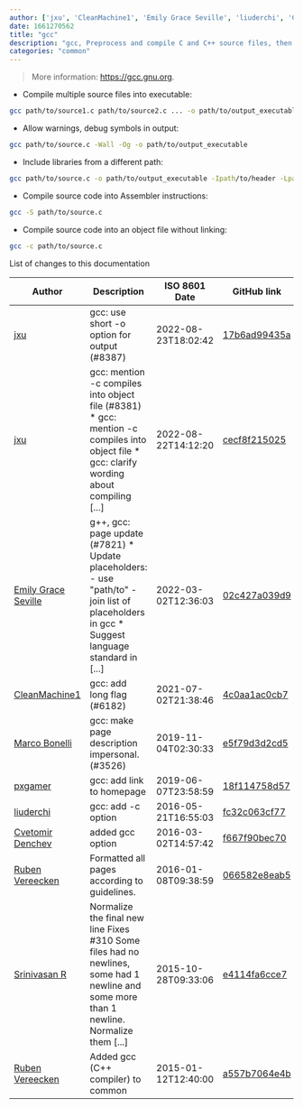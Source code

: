 ```yaml
---
author: ['jxu', 'CleanMachine1', 'Emily Grace Seville', 'liuderchi', 'Cvetomir Denchev', 'Ruben Vereecken', 'pxgamer', 'Srinivasan R', 'Marco Bonelli']
date: 1661270562
title: "gcc"
description: "gcc, Preprocess and compile C and C++ source files, then assemble and link them together."
categories: "common"
---
```

> More information: <https://gcc.gnu.org>.

- Compile multiple source files into executable:

```bash
gcc path/to/source1.c path/to/source2.c ... -o path/to/output_executable
```

- Allow warnings, debug symbols in output:

```bash
gcc path/to/source.c -Wall -Og -o path/to/output_executable
```

- Include libraries from a different path:

```bash
gcc path/to/source.c -o path/to/output_executable -Ipath/to/header -Lpath/to/library -llibrary_name
```

- Compile source code into Assembler instructions:

```bash
gcc -S path/to/source.c
```

- Compile source code into an object file without linking:

```bash
gcc -c path/to/source.c
```
List of changes to this documentation


Author | Description | ISO 8601 Date | GitHub link
------|-----|-----|-----
[jxu](mailto:7989982+jxu@users.noreply.github.com) | gcc: use short -o option for output (#8387) | 2022-08-23T18:02:42 | [17b6ad99435a](https://github.com/tldr-pages/tldr/commit/17b6ad99435a5e287ee2c886557e77644bd5174b)
[jxu](mailto:7989982+jxu@users.noreply.github.com) | gcc: mention -c compiles into object file (#8381) * gcc: mention -c compiles into object file * gcc: clarify wording about compiling [...] | 2022-08-22T14:12:20 | [cecf8f215025](https://github.com/tldr-pages/tldr/commit/cecf8f2150257e89f8413b2477c3c0d330f29710)
[Emily Grace Seville](mailto:emilyseville7cf@gmail.com) | g++, gcc: page update (#7821) * Update placeholders: - use "path/to" - join list of placeholders in gcc * Suggest language standard in [...] | 2022-03-02T12:36:03 | [02c427a039d9](https://github.com/tldr-pages/tldr/commit/02c427a039d9940a0bad40b5f97fad6fa5ff7e84)
[CleanMachine1](mailto:78213164+CleanMachine1@users.noreply.github.com) | gcc: add long flag (#6182) | 2021-07-02T21:38:46 | [4c0aa1ac0cb7](https://github.com/tldr-pages/tldr/commit/4c0aa1ac0cb7541cd982040668faad0d842aa1a2)
[Marco Bonelli](mailto:mebeim@users.noreply.github.com) | gcc: make page description impersonal. (#3526) | 2019-11-04T02:30:33 | [e5f79d3d2cd5](https://github.com/tldr-pages/tldr/commit/e5f79d3d2cd563f97debc4770c8f21279aab4dfc)
[pxgamer](mailto:owzie123@gmail.com) | gcc: add link to homepage | 2019-06-07T23:58:59 | [18f114758d57](https://github.com/tldr-pages/tldr/commit/18f114758d575f72b7ebe9cfca50b351b8fcf5bc)
[liuderchi](mailto:liuderchi@gmail.com) | gcc: add -c option | 2016-05-21T16:55:03 | [fc32c063cf77](https://github.com/tldr-pages/tldr/commit/fc32c063cf7735203de7244f8e90b32c2d8fba2a)
[Cvetomir Denchev](mailto:cvetomir_denchev@abv.bg) | added gcc option | 2016-03-02T14:57:42 | [f667f90bec70](https://github.com/tldr-pages/tldr/commit/f667f90bec702a8a8dfeb501e70ca827b91cd16e)
[Ruben Vereecken](mailto:rubenvereecken@gmail.com) | Formatted all pages according to guidelines. | 2016-01-08T09:38:59 | [066582e8eab5](https://github.com/tldr-pages/tldr/commit/066582e8eab57bce9861cc8d379e158d61f1cc95)
[Srinivasan R](mailto:srinivasanr@gmail.com) | Normalize the final new line Fixes #310 Some files had no newlines, some had 1 newline and some more than 1 newline. Normalize them [...] | 2015-10-28T09:33:06 | [e4114fa6cce7](https://github.com/tldr-pages/tldr/commit/e4114fa6cce7339425809afef817b06e872d7ca7)
[Ruben Vereecken](mailto:rubenvereecken@gmail.com) | Added gcc (C++ compiler) to common | 2015-01-12T12:40:00 | [a557b7064e4b](https://github.com/tldr-pages/tldr/commit/a557b7064e4bcb4355d781bbcb8d1d05a252c001)

